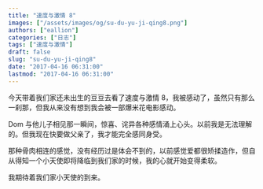 ```yaml
---
title: "速度与激情 8"
images: ["/assets/images/og/su-du-yu-ji-qing8.png"]
authors: ["eallion"]
categories: ["日志"]
tags: ["速度与激情"]
draft: false
slug: "su-du-yu-ji-qing8"
date: "2017-04-16 06:31:00"
lastmod: "2017-04-16 06:31:00"
---
```


今天带着我们家还未出生的豆豆去看了速度与激情 8，我被感动了，虽然只有那么一刹那，但我从来没有想到我会被一部爆米花电影感动。

Dom 与他儿子相见那一瞬间，惊喜、诧异各种感情涌上心头。以前我是无法理解的。但我现在快要做父亲了，我才能完全感同身受。

那种骨肉相连的感觉，没有经历过是体会不到的，以前感觉爱都很矫揉造作，但自从得知一个小天使即将降临到我们家的时候，我的心就开始变得柔软。

我期待着我们家小天使的到来。

